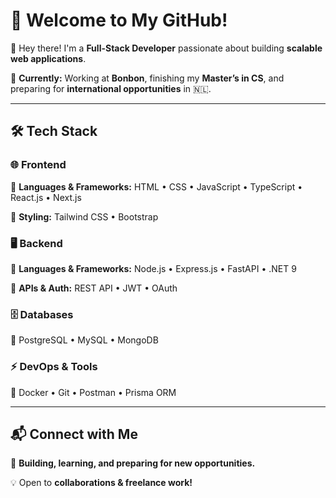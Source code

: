 # 🚀 Welcome to My GitHub!

👋 Hey there! I'm a **Full-Stack Developer** passionate about building **scalable web applications**.  

💼 **Currently:** Working at **Bonbon**, finishing my **Master’s in CS**, and preparing for **international opportunities** in 🇳🇱.  

---

## 🛠️ Tech Stack  

### 🌐 Frontend  
🔹 **Languages & Frameworks:** HTML • CSS • JavaScript • TypeScript • React.js • Next.js  

🔹 **Styling:** Tailwind CSS • Bootstrap  

### 🖥️ Backend  
🔹 **Languages & Frameworks:** Node.js • Express.js • FastAPI • .NET 9  

🔹 **APIs & Auth:** REST API • JWT • OAuth  

### 🗄️ Databases  
🔹 PostgreSQL • MySQL • MongoDB  

### ⚡ DevOps & Tools  
🔹 Docker • Git • Postman • Prisma ORM  

---

## 📬 Connect with Me  

🚀 **Building, learning, and preparing for new opportunities.**  

💡 Open to **collaborations & freelance work!**  

